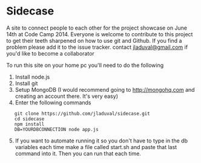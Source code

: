 Sidecase
========

A site to connect people to each other for the project showcase on June 14th at Code Camp 2014. Everyone is welcome to contribute to this project to get their teeth sharpened on how to use git and Github. If you find a problem please add it to the issue tracker. contact jladuval@gmail.com if you'd like to become a collaborator

To run this site on your home pc you'll need to do the following

1. Install node.js
2. Install git
3. Setup MongoDB (I would recommend going to http://mongohq.com and creating an account there. It's very easy)
4. Enter the following commands
```
   git clone https://github.com/jladuval/sidecase.git
   cd sidecase
   npm install
   DB=YOURDBCONNECTION node app.js
```
5. If you want to automate running it so you don't have to type in the db variables each time make a file called start.sh and paste that last command into it. Then you can run that each time.
